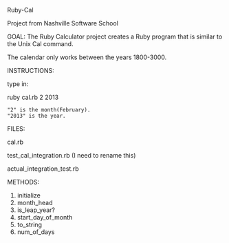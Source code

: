 Ruby-Cal

Project from Nashville Software School
 
GOAL: The Ruby Calculator project creates a Ruby program that is similar to the Unix Cal command. 

The calendar only works between the years 1800-3000.
  
INSTRUCTIONS:

type in: 

ruby cal.rb 2 2013

	"2" is the month(February).
	"2013" is the year.

FILES:

cal.rb

test_cal_integration.rb (I need to rename this)

actual_integration_test.rb

METHODS:

1. initialize
2. month_head
3. is_leap_year?
4. start_day_of_month
5. to_string
6. num_of_days